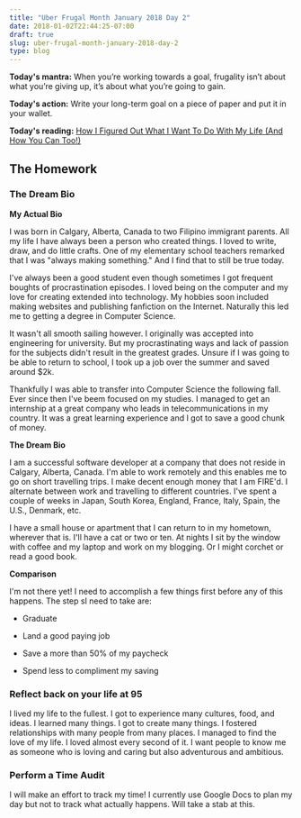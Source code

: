 ```yaml
---
title: "Uber Frugal Month January 2018 Day 2"
date: 2018-01-02T22:44:25-07:00
draft: true
slug: uber-frugal-month-january-2018-day-2
type: blog
---
```


**Today's mantra:** When you’re working towards a goal, frugality isn’t about what you’re giving up, it’s about what you’re going to gain.

**Today's action:** Write your long-term goal on a piece of paper and put it in your wallet.

**Today's reading:** [How I Figured Out What I Want To Do With My Life (And How You Can Too!)](http://www.frugalwoods.com/2017/11/03/how-i-figured-out-what-i-want-to-do-with-my-life-and-how-you-can-too/)

## The Homework

### The Dream Bio

**My Actual Bio**

I was born in Calgary, Alberta, Canada to two Filipino immigrant parents. All my life I have always been a person who created things. I loved to write, draw, and do little crafts. One of my elementary school teachers remarked that I was "always making something." And I find that to still be true today.

I've always been a good student even though sometimes I got frequent boughts of procrastination episodes. I loved being on the computer and my love for creating extended into technology. My hobbies soon included making websites and publishing fanfiction on the Internet. Naturally this led me to getting a degree in Computer Science.

It wasn't all smooth sailing however. I originally was accepted into engineering for university. But my procrastinating ways and lack of passion for the subjects didn't result in the greatest grades. Unsure if I was going to be able to return to school, I took up a job over the summer and saved around $2k.

Thankfully I was able to transfer into Computer Science the following fall. Ever since then I've beem focused on my studies. I managed to get an internship at a great company who leads in telecommunications in my country. It was a great learning experience and I got to save a good chunk of money.

**The Dream Bio**

I am a successful software developer at a company that does not reside in Calgary, Alberta, Canada. I'm able to work remotely and this enables me to go on short travelling trips. I make decent enough money that I am FIRE'd. I alternate between work and travelling to different countries. I've spent a couple of weeks in Japan, South Korea, England, France, Italy, Spain, the U.S., Denmark, etc.

I have a small house or apartment that I can return to in my hometown, wherever that is. I'll have a cat or two or ten. At nights I sit by the window with coffee and my laptop and work on my blogging. Or I might corchet or read a good book.

**Comparison**

I'm not there yet! I need to accomplish a few things first before any of this happens. The step sI need to take are:

+ Graduate

+ Land a good paying job

+ Save a more than 50% of my paycheck

+ Spend less to compliment my saving

### Reflect back on your life at 95

I lived my life to the fullest. I got to experience many cultures, food, and ideas. I learned many things. I got to create many things. I fostered relationships with many people from many places. I managed to find the love of my life. I loved almost every second of it. I want people to know me as someone who is loving and caring but also adventurous and ambitious.

### Perform a Time Audit

I will make an effort to track my time! I currently use Google Docs to plan my day but not to track what actually happens. Will take a stab at this.